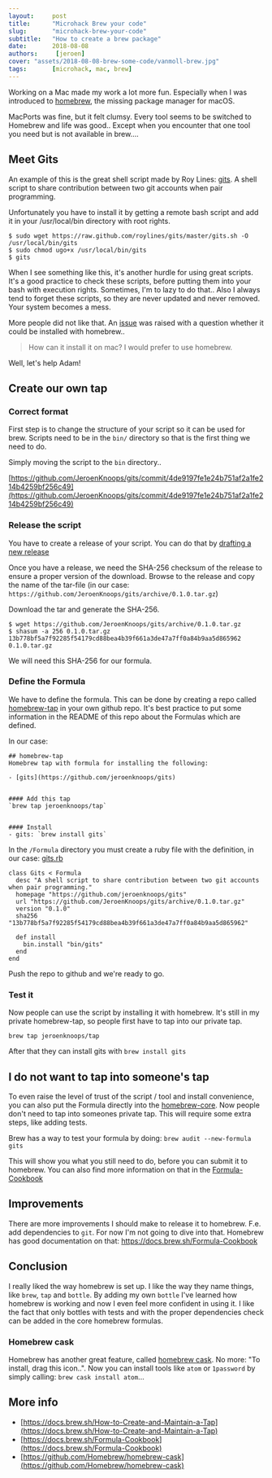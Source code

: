 ```yaml
---
layout:     post
title:      "Microhack Brew your code"
slug:       "microhack-brew-your-code"
subtitle:   "How to create a brew package"
date:       2018-08-08
authors:     [jeroen]
cover: "assets/2018-08-08-brew-some-code/vanmoll-brew.jpg"
tags:       [microhack, mac, brew]
---
```


Working on a Mac made my work a lot more fun. Especially when I was introduced to [homebrew](https://brew.sh/), the missing package manager for macOS.

MacPorts was fine, but it felt clumsy. Every tool seems to be switched to Homebrew and life was good.. Except when you encounter that one tool you need but is not available in brew....

## Meet Gits
An example of this is the great shell script made by Roy Lines: [gits](https://github.com/roylines/gits).
A shell script to share contribution between two git accounts when pair programming.

Unfortunately you have to install it by getting a remote bash script and add it in your /usr/local/bin directory with root rights.
```
$ sudo wget https://raw.github.com/roylines/gits/master/gits.sh -O /usr/local/bin/gits
$ sudo chmod ugo+x /usr/local/bin/gits
$ gits
```

When I see something like this, it's another hurdle for using great scripts. It's a good practice to check these scripts, before putting them into your bash with execution rights. Sometimes, I'm to lazy to do that..
Also I always tend to forget these scripts, so they are never updated and never removed. Your system becomes a mess.

More people did not like that. An [issue](https://github.com/roylines/gits/issues/6) was raised with a question whether it could be installed with homebrew..

> How can it install it on mac? I would prefer to use homebrew.

Well, let's help Adam!

## Create our own tap

### Correct format

First step is to change the structure of your script so it can be used for brew.
Scripts need to be in the `bin/` directory so that is the first thing we need to do.

Simply moving the script to the `bin` directory..

[https://github.com/JeroenKnoops/gits/commit/4de9197fe1e24b751af2a1fe214b4259bf256c49](https://github.com/JeroenKnoops/gits/commit/4de9197fe1e24b751af2a1fe214b4259bf256c49)

### Release the script

You have to create a release of your script. You can do that by [drafting a new release](https://github.com/JeroenKnoops/gits/releases)

Once you have a release, we need the SHA-256 checksum of the release to ensure a proper version of the download.
Browse to the release and copy the name of the tar-file (in our case: `https://github.com/JeroenKnoops/gits/archive/0.1.0.tar.gz`)

Download the tar and generate the SHA-256.

```
$ wget https://github.com/JeroenKnoops/gits/archive/0.1.0.tar.gz
$ shasum -a 256 0.1.0.tar.gz
13b778bf5a7f92285f54179cd88bea4b39f661a3de47a7ff0a84b9aa5d865962  0.1.0.tar.gz
```

We will need this SHA-256 for our formula.

### Define the Formula

We have to define the formula. This can be done by creating a repo called [homebrew-tap](https://github.com/JeroenKnoops/homebrew-tap) in your own github repo.
It's best practice to put some information in the README of this repo about the Formulas which are defined.

In our case:
```
## homebrew-tap
Homebrew tap with formula for installing the following:

- [gits](https://github.com/jeroenknoops/gits)


#### Add this tap
`brew tap jeroenknoops/tap`


#### Install
- gits: `brew install gits`
```

In the `/Formula` directory you must create a ruby file with the definition, in our case: [gits.rb](https://github.com/JeroenKnoops/homebrew-tap/blob/master/Formula/gits.rb)

```
class Gits < Formula
  desc "A shell script to share contribution between two git accounts when pair programming."
  homepage "https://github.com/jeroenknoops/gits"
  url "https://github.com/JeroenKnoops/gits/archive/0.1.0.tar.gz"
  version "0.1.0"
  sha256 "13b778bf5a7f92285f54179cd88bea4b39f661a3de47a7ff0a84b9aa5d865962"

  def install
    bin.install "bin/gits"
  end
end
```

Push the repo to github and we're ready to go.

### Test it
Now people can use the script by installing it with homebrew.
It's still in my private homebrew-tap, so people first have to tap into our private tap.

```
brew tap jeroenknoops/tap
```

After that they can install gits with `brew install gits`

## I do not want to tap into someone's tap

To even raise the level of trust of the script / tool and install convenience, you can also put the Formula directly into the [homebrew-core](https://github.com/Homebrew/homebrew-core). Now people don't need to tap into someones private tap.
This will require some extra steps, like adding tests.

Brew has a way to test your formula by doing: `brew audit --new-formula gits`

This will show you what you still need to do, before you can submit it to homebrew. You can also find more information on that in the [Formula-Cookbook](https://docs.brew.sh/Formula-Cookbook)

## Improvements

There are more improvements I should make to release it to homebrew. F.e. add dependencies to `git`.
For now I'm not going to dive into that. Homebrew has good documentation on that: https://docs.brew.sh/Formula-Cookbook 

## Conclusion

I really liked the way homebrew is set up. I like the way they name things, like `brew`, `tap` and `bottle`. By adding my own `bottle` I've learned how homebrew is working and now I even feel more confident in using it. I like the fact that only bottles with tests and with the proper dependencies check can be added in the core homebrew formulas. 

### Homebrew cask
Homebrew has another great feature, called [homebrew cask](https://github.com/Homebrew/homebrew-cask). No more: "To install, drag this icon..". Now you can install tools like `atom` or `1password` by simply calling: `brew cask install atom`...

## More info
- [https://docs.brew.sh/How-to-Create-and-Maintain-a-Tap](https://docs.brew.sh/How-to-Create-and-Maintain-a-Tap)
- [https://docs.brew.sh/Formula-Cookbook](https://docs.brew.sh/Formula-Cookbook)
- [https://github.com/Homebrew/homebrew-cask](https://github.com/Homebrew/homebrew-cask)




